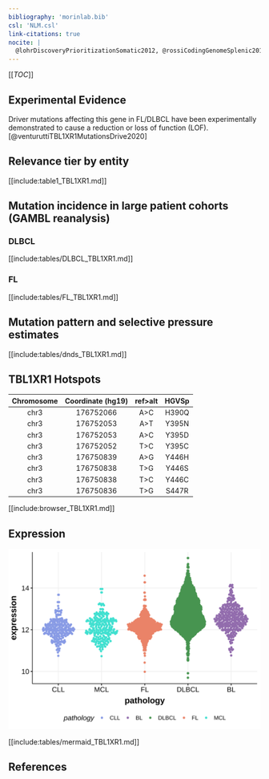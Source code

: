 ```yaml
---
bibliography: 'morinlab.bib'
csl: 'NLM.csl'
link-citations: true
nocite: |
  @lohrDiscoveryPrioritizationSomatic2012, @rossiCodingGenomeSplenic2012, @morinMutationalStructuralAnalysis2013, 
---
```

[[_TOC_]]


## Experimental Evidence

Driver mutations affecting this gene in FL/DLBCL have been experimentally demonstrated to cause a reduction or loss of function (LOF).[@venturuttiTBL1XR1MutationsDrive2020]

## Relevance tier by entity

[[include:table1_TBL1XR1.md]]

## Mutation incidence in large patient cohorts (GAMBL reanalysis)

### DLBCL
[[include:tables/DLBCL_TBL1XR1.md]]

### FL
[[include:tables/FL_TBL1XR1.md]]

## Mutation pattern and selective pressure estimates

[[include:tables/dnds_TBL1XR1.md]]

## TBL1XR1 Hotspots

| Chromosome |Coordinate (hg19) | ref>alt | HGVSp | 
 | :---:| :---: | :--: | :---: |
| chr3 | 176752066 | A>C | H390Q |
| chr3 | 176752053 | A>T | Y395N |
| chr3 | 176752053 | A>C | Y395D |
| chr3 | 176752052 | T>C | Y395C |
| chr3 | 176750839 | A>G | Y446H |
| chr3 | 176750838 | T>G | Y446S |
| chr3 | 176750838 | T>C | Y446C |
| chr3 | 176750836 | T>G | S447R |

[[include:browser_TBL1XR1.md]]

## Expression
![](images/gene_expression/TBL1XR1_by_pathology.svg)
<!-- ORIGIN: rossiCodingGenomeSplenic2012c -->
<!-- MZL: rossiCodingGenomeSplenic2012c -->
<!-- DLBCL: mareschalWholeExomeSequencing2016 -->

[[include:tables/mermaid_TBL1XR1.md]]

## References


